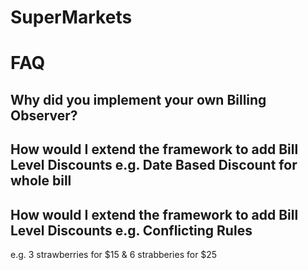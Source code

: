 # SuperMarkets

# FAQ

## Why did you implement your own Billing Observer?

## How would I extend the framework to add Bill Level Discounts e.g. Date Based Discount for whole bill

## How would I extend the framework to add Bill Level Discounts e.g. Conflicting Rules

e.g. 3 strawberries for $15 & 6 strabberies for $25
